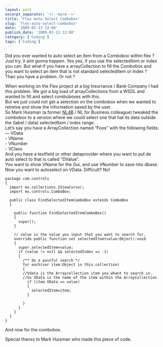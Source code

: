 ```yaml
---
layout: post
excerpt_separator: '<!--more-->'
title: 'Flex Auto Select Combobox'
slug: 'flex-auto-select-combobox'
date: '2009-02-13 13:00'
publish_date: '2009-02-13 13:00'
category: ['Coding']
tags: ['Coding']
---
```

Did you ever wanted to auto select an item from a Combobox within flex ?  
Just try, it aint gonna happen. Yes yes, if you use the selectedItem or index
you can. But what if you have a arrayCollection to fill the Combobox and you
want to select an item that is not standard selectedItem or Index ?  
Than you have a problem. Or not ?  
  
  
When working on the Flex project at a big Insurrance / Bank Company I had this
problem. We got a big load of arrayCollections from a WSDL and wanted to fill
and select comboboxes with this.  
But we just could not get a selection on the combobox when we wanted to
retreive and show the information saved by the user.  
So Mark Huisman (a former [NL4B](http://www.nl4b.nl/ "NL for Business SAP Flex
Specialists") / NL for Business colleague) tweaked the combobox to a version
where we could select one that hat its data outside the (label / data)
selectedItem / index range.  
Let’s say you have a ArrayCollection named “Foos” with the following fields: —
VData  
\- VName  
\- VNumber  
\- VClass  
And you have a textfield or other dataprovider where you want to put de auto
select to that is called “DValue”.  
You want to show VName for the Gui, and use VNumber to save into dbase. Now
you want to autoselect on VData. Difficult? No!

    
    
    package com.controls  
    {  
      import mx.collections.IViewCursor;  
      import mx.controls.ComboBox;  
      
      public class FindSelectedItemComboBox extends ComboBox  
      {  
      
        public function FindSelectedItemComboBox()  
        {  
          super();  
        }  
      
        // value is the value you input that you want to search for.  
        override public function set selectedItem(value:Object):void  
        {  
          super.selectedItem=value;  
          if (value != null && selectedIndex == -1)  
          {  
            /** do a painful search */  
            for each(var item:Object in this.collection)  
            {  
            //Vdata is the Arraycollection item you whant to search in.  
            //So VData is the name of the item within the ArrayCollection  
              if (item.VData == value)  
              {  
                selectedItem=item;  
              }  
      
            }  
          }  
        }  
      }  
    }

And now for the combobox.

Special thanxs to Mark Huisman who made this piece of code.

